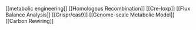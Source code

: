 [[metabolic engineering]]
[[Homologous Recombination]]
[[Cre-loxp]]
[[Flux Balance Analysis]]
[[Crispr/cas9]]
[[Genome-scale Metabolic Model]]
[[Carbon Rewiring]]
